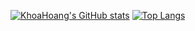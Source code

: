 [![KhoaHoang's GitHub stats](https://github-readme-stats.vercel.app/api?username=ehoang0106&show_icons=true&theme=tokyonight&hide_rank=true)](https://github.com/ehoang0106) [![Top Langs]([https://github-readme-stats.vercel.app/api/top-langs/?username=ehoang0106&theme=tokyonight&layout=pie&exclude_repo=qqjztr])](https://github.com/ehoang0106)


